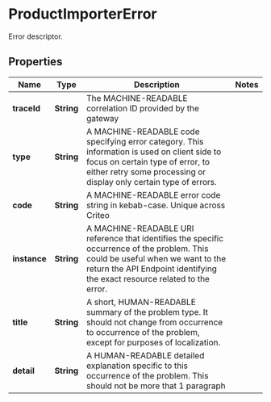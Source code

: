

# ProductImporterError

Error descriptor.

## Properties

| Name | Type | Description | Notes |
|------------ | ------------- | ------------- | -------------|
|**traceId** | **String** | The MACHINE-READABLE correlation ID provided by the gateway |  |
|**type** | **String** | A MACHINE-READABLE code specifying error category. This information is used on client side to focus on certain type of error, to either retry some processing or display only certain type of errors. |  |
|**code** | **String** | A MACHINE-READABLE error code string in kebab-case. Unique across Criteo |  |
|**instance** | **String** | A MACHINE-READABLE URI reference that identifies the specific occurrence of the problem. This could be useful when we want to the return the API Endpoint identifying the exact resource related to the error. |  |
|**title** | **String** | A short, HUMAN-READABLE summary of the problem type. It should not change from occurrence to occurrence of the problem, except for purposes of localization. |  |
|**detail** | **String** | A HUMAN-READABLE detailed explanation specific to this occurrence of the problem. This should not be more that 1 paragraph |  |



